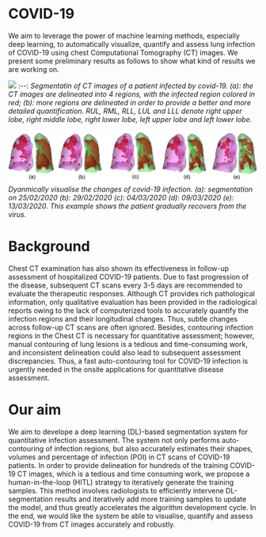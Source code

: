 # COVID-19
We aim to leverage the power of machine learning methods, especially deep learning, to automatically visualize, quantify and assess lung infection of COVID-19 using chest Computational Tomography (CT) images. We present some preliminary results as follows to show what kind of results we are working on. 

![](vis1.gif)
:--:
*Segmentatin of CT images of a patient infected by covid-19. (a): the CT images are delineated into 4 regions, with the infected region colored in red; (b): more regions are delineated in order to provide a better and more detailed quantification. RUL, RML, RLL, LUL and LLL denote right upper lobe, right middle lobe, right lower lobe, left upper lobe and left lower lobe.* 


![](vis2.png)
*Dyanmically visualise the changes of covid-19 infection. (a): segmentation on 25/02/2020  (b): 29/02/2020 (c): 04/03/2020 (d): 09/03/2020 (e): 13/03/2020. This example shows the patient gradually recovers from the virus.*

# Background 
Chest CT examination has also shown its effectiveness in follow-up assessment of hospitalized COVID-19 patients. Due to fast progression of the disease, subsequent CT scans every 3-5 days are recommended to evaluate the therapeutic responses. Although CT provides rich pathological information, only qualitative evaluation has been provided in the radiological reports owing to the lack of computerized tools to accurately quantify the infection regions and their longitudinal changes. Thus, subtle changes across follow-up CT scans are often ignored. Besides, contouring infection regions in the Chest CT is necessary for quantitative assessment; however, manual contouring of lung lesions is a tedious and time-consuming work, and inconsistent delineation could also lead to subsequent assessment discrepancies. Thus, a fast auto-contouring tool for COVID-19 infection is urgently needed in the onsite applications for quantitative disease assessment.

# Our aim
We aim to develope a deep learning (DL)-based segmentation system for quantitative infection assessment. The system not only performs auto-contouring of infection regions, but also accurately estimates their shapes, volumes and percentage of infection (POI) in CT scans of COVID-19 patients. In order to provide delineation for hundreds of the training COVID-19 CT images, which is a tedious and time consuming work, we propose a human-in-the-loop (HITL) strategy to iteratively generate the training samples. This method involves radiologists to efficiently intervene DL-segmentation results and iteratively add more training samples to update the model, and thus greatly accelerates the algorithm development cycle. In the end, we would like the system be able to visualise, quantify and assess COVID-19 from CT images accurately and robustly. 


